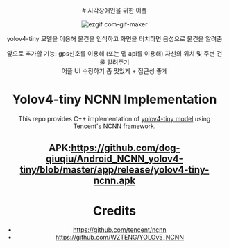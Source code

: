 <div align="center">
# 시각장애인을 위한 어플
  
![ezgif com-gif-maker](https://user-images.githubusercontent.com/73810942/170853849-e17898a0-97d5-43c2-94d8-d3e9707c12d4.gif)

yolov4-tiny 모델을 이용해 물건을 인식하고 화면을 터치하면 음성으로 물건을 알려줌  
  <div>
  
  앞으로 추가할 기능: gps신호를 이용해 (또는 맵 api를 이용해) 자신의 위치 및 주변 건물 알려주기  
어플 UI 수정하기 좀 멋있게 + 접근성 좋게



# Yolov4-tiny NCNN Implementation

This repo provides C++ implementation of [yolov4-tiny model](https://github.com/AlexeyAB/darknet) using
Tencent's NCNN framework.

## APK:https://github.com/dog-qiuqiu/Android_NCNN_yolov4-tiny/blob/master/app/release/yolov4-tiny-ncnn.apk

# Credits 
* https://github.com/tencent/ncnn
* https://github.com/WZTENG/YOLOv5_NCNN
